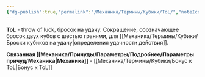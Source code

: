 ```yaml
---
{"dg-publish":true,"permalink":"/Механика/Термины/Кубики/ToL/","noteIcon":"","created":"2025-09-07T13:19:27.298+03:00","updated":"2025-09-04T08:43:50.889+03:00"}
---
```




**ToL** - throw of luck, бросок на удачу. Сокращение, обозначающее бросок двух кубов с шестью гранями, для [[Механика/Термины/Кубики/Броски кубиков на удачу\|определения удачности действия]].

**Связанная [[Механика/Причуды/Параметры/Подробнее/Параметры причуд/Механика\|Механика]]** - [[Механика/Термины/Кубики/Бонус к ToL\|Бонус к ToL]]